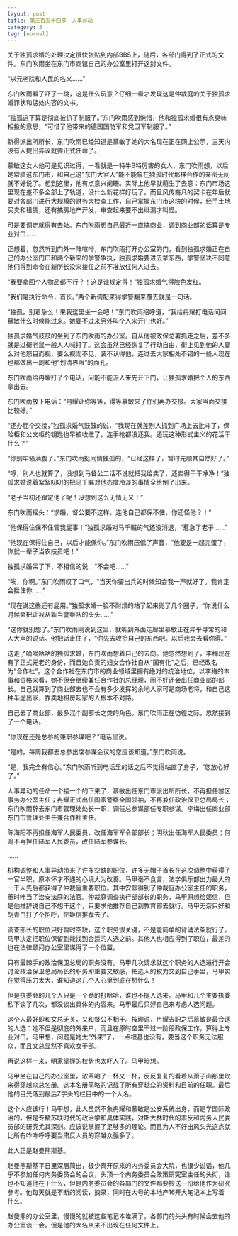 ```yaml
---
layout: post
title: 第三百五十四节　人事异动
category: 3
tag: [normal]
---
```


关于独孤求婚的处理决定很快张贴到内部BBS上，随后，各部门得到了正式的文件。东门吹雨坐在东门市商馆自己的办公室里打开这封文件。

“以元老院和人民的名义……”

东门吹雨看了吓了一跳，这是什么玩意？仔细一看才发现这是仲裁庭的关于独孤求婚罪状和惩处内容的文书。

“独孤这下算是彻底被扒了制服了。”东门吹雨感到惋惜，他和独孤求婚很有点臭味相投的意思，“可惜了他带来的德国国防军和党卫军制服了。”

新得派出所所长，东门吹雨已经知道是慕敏了她的大名现在正在网上公示，三天内没有人提出异议就要正式任命了。

慕敏这女人他可是见识过得，一看就是一特牛B特厉害的女人，东门吹雨想，以后她常驻这东门市，和自己这“东门大官人”能不能象在独孤时代那样合作的亲密无间就不好说了。想到这里，他有点意兴阑珊。实际上他早就萌生了去意：东门市场这里现在差不多全部上了轨道，没什么新花样好玩了。而且风传裔凡的契卡在年后就要对各部门进行大规模的财务大检查工作，自己掌握东门市这块的时候，经手土地买卖和租赁，还有搞房地产开发，审查起来要不出纰漏才叫怪。

可是要调走就得有去处。东门吹雨想自己最近一直搞商业，调到商业部的话算是专业对口……

正想着，忽然听到门外一阵喧哗，东门吹雨打开办公室的门，看到独孤求婚正在自己的办公室门口和两个新来的学警争执，独孤求婚要进去拿东西，学警坚决不同意他们得到命令在新所长没来接任之前不准放任何人进去。

“我要拿回个人物品都不行？！这是谁规定得！”独孤求婚气得脸色发红。

“我们是执行命令，首长。”两个新调配来得学警翻来覆去就是一句话。

“独孤，别着急么！来我这里坐一会吧！”东门吹雨招呼道，“我给冉耀打电话问问慕敏什么时候能过来。她要不过来另外叫个人来开门也好。”

独孤求婚气鼓鼓的坐到了东门吹雨的办公室。自从他被政保总署抓走之后，差不多就是过街老鼠一般人人喊打了。这会虽然已经恢复了行动自由，街上见到他的人要么对他怒目而视，要么视而不见，装不认得他，连过去大家相处不错的一些人现在也都做出一副和他“划清界限”的面孔。

东门吹雨给冉耀打了个电话，问能不能派人来先开下门，让独孤求婚把个人的东西拿出去。

东门吹雨放下电话：“冉耀让你等等，得等慕敏来了你们再办交接。大家当面交接比较好。”

“还办屁个交接，”独孤求婚气鼓鼓的说，“我现在就差别人抓到广场上去批斗了，保险柜和公文柜的钥匙也早被收缴了，连手枪都没还我。还玩这种形式主义的花活干什么？”

“你别牢骚满腹了。”东门吹雨挺同情独孤的，“已经这样了，暂时先顺其自然好了。”

“哼，别人也就算了，没想到马督公二话不说就把我给卖了，还卖得干干净净！”独孤求婚说着絮絮叨叨的把马千瞩对他态度冷淡的事情全给倒了出来。

“老子当初还跟定他了呢！没想到这么无情无义！”

东门吹雨摇头：“求婚，督公要不这样，连他自己都保不住，你还怪他？！”

“他保得住保不住管我屁事！”独孤求婚对马千瞩的气还没消退，“惹急了老子……”

“他现在保得住自己，以后才能保你。”东门吹雨压低了声音，“他要是一起完蛋了，你就一辈子当农技员吧！”

独孤求婚呆了下，不相信的说：“不会吧……”

“唉，你啊。”东门吹雨叹了口气，“当天你要出兵的时候知会我一声就好了。我肯定会拦住你……”

“现在说这些还有屁用。”独孤求婚一脸不耐烦的站了起来兜了几个圈子，“你说什么时候会把让我从新当警察队的头头……”

“这你就别想了。”东门吹雨刚说到这里，就听到外面走廊里慕敏正在异乎寻常的和人大声的说话。他把话止住了，“你先去收拾自己的东西吧。以后我会去看你得。”

送走了嘀嘀咕咕的独孤求婚，东门吹雨想着自己的去向。他忽然想到了，李梅现在有了正式元老的身份，而且她负责的妇女合作社自从“国有化”之后，已经改名为“合作社”。这个合作社在东门市的商业领域里拥有绝对的统治地位，以李梅的本事和资格来看，她不但会继续兼任合作社的总经理，闹不好还会出任商业部的部长。自己就算到了商业部去也不会有多少发挥的余地人家可是商场老将，和自己这种半途出家，靠卖地租房起家的人根本不对路。

自己去了商业部，最多混个副部长之类的角色。东门吹雨正在彷徨之际，忽然接到了一个电话。

“你现在还是总参的兼职参谋吧？”电话里说。

“是的，每周我都去总参出席参谋会议的您应该知道。”东门吹雨说。

“是，我完全有信心。”东门吹雨听到电话里的话之后不觉得站直了身子，“您放心好了。”

人事异动的任命一个接一个的下来了，慕敏出任东门市派出所所长，不再担任黎区事务办公室主任；冉耀正式出任国家警察全国领袖，不再兼任政治保卫总局局长；东门吹雨辞去东门市管理处处长一职，调任总参谋部任专职参谋。李梅出任商业部东门市管理处主任兼合作社主任。

陈海阳不再担任海军人民委员，改任海军军令部部长；明秋出任海军人民委员；何鸣不再担任陆军人民委员，改任陆军参谋长。

……

机构调整和人事异动带来了许多空缺的职位，许多无帽子首长在这次调整中获得了一官半职，原本怀才不遇的心境大为改善。马甲毫不食言，法学俱乐部出力最大的一干人先后都获得了仲裁庭重要职位。其中安熙得到了仲裁庭办公室主任的职务，董时叶当了治安法庭的法官。仲裁庭调查执行部部长的职务，马甲原想给姬信，但是他推辞说自己不想干这个，只要求他推荐自己到教育部去就行。马甲无奈只好和胡青白打了个招呼，把姬信推荐去了。

调查部长的职位只好暂时空缺，这个职务很关键，不是能简单的背诵法条就行了。马甲决定把职位保留到能找到合适的人选之前。其他人也相应得到了职位，最差的也在法律顾问办公室里谋得了一个位置。

只有最棘手的政治保卫总局的职务没有。马甲几次请求就这个职务的人选进行开会讨论政治保卫总局局长的职务即重要又敏感，把选人的权力交到自己手里，马甲实在觉得压力太大，谁知道这几个人心里到底在想什么！

但是执委会的几个人只是一个劲的打哈哈，谁也不提人选来。马甲和几个主要执委私下谈了几次，都没谈出具体的内容来。马甲最后只好自己来考虑人选问题。

这个人最好即和文总无关，又和督公不相干。按理说，冉耀去职之后慕敏是最合适的人选：她不但是彻底的外来户，而且在原时空里干过一阶段政保工作，算得上专业对口。马甲想，问题是她太“外来”了，一点根基也没有，要当这个职务无法服众，而且文总显然不喜欢女干部。

再说这样一来，明家掌握的权势也太吓人了。马甲暗想。

马甲坐在自己的办公室里，浓茶喝了一杯又一杯，反反复复的看着从萧子山那里取来得穿越众总名册。这本名册简略的记载了所有穿越众的资料和目前的任职。最后他的目光落到最后Z字头的栏目中的一个人名。

这个人应该行！马甲想，此人虽然不象冉耀和慕敏是公安系统出身，而是学国际政治的，但是专精苏联时代的政治学和具体实践，对斯大林时代的肃反和内务人民委员部的研究尤其深刻。应该说掌握了足够多的理论。而且为人不好出风头光这点就比所有咋咋呼呼要当肃反人员的穿越众强多了。

此人正是赵曼熊斯基。

赵曼熊斯基平日里深居简出，极少离开原来的内务委员会大院，也很少说话，他几乎不参加任何内务委员会的会议，头顶一个内务委员会政策研究室主任的头衔，谁也不知道他在干什么，但是内务委员会的各部门的文件都要抄送一份给他作为研究参考。他每天就是不断的阅读，摘录，同时在大号的本地产16开大笔记本上写着什么。

赵曼熊的办公室里，慢慢的就被这些笔记本堆满了。各部门的头头有时候会去他的办公室谈一会。但是他的大名从来不出现在任何文件上。